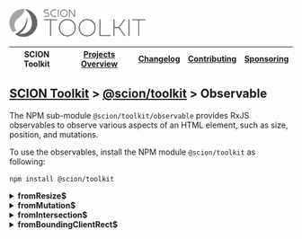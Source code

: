 <a href="/README.md"><img src="/resources/branding/scion-toolkit-banner.svg" height="50" alt="SCION Toolkit"></a>

| SCION Toolkit | [Projects Overview][menu-projects-overview] | [Changelog][menu-changelog] | [Contributing][menu-contributing] | [Sponsoring][menu-sponsoring] |  
| --- | --- | --- | --- | --- |

## [SCION Toolkit][menu-home] > [@scion/toolkit][link-scion-toolkit] > Observable

The NPM sub-module `@scion/toolkit/observable` provides RxJS observables to observe various aspects of an HTML element, such as size, position, and mutations.

To use the observables, install the NPM module `@scion/toolkit` as following:
 
```
npm install @scion/toolkit
```

<details>
  <summary><strong>fromResize$</strong></summary>

Wraps the native [`ResizeObserver`](https://developer.mozilla.org/en-US/docs/Web/API/ResizeObserver) in an RxJS observable to observe resizing of an element.

Upon subscription, emits the current size, and then continuously when the size changes. The observable never completes.

```ts
import {fromResize$} from '@scion/toolkit/observable';

const element: HTMLElement = ...;
fromResize$(element).subscribe((entries: ResizeObserverEntry[]) => {

});
```

</details>
 
<details>
  <summary><strong>fromMutation$</strong></summary>

Wraps the native [`MutationObserver`](https://developer.mozilla.org/en-US/docs/Web/API/MutationObserver) in an RxJS observable to observe mutations of an element.
 
```ts
import {fromMutation$} from '@scion/toolkit/observable';

const element: HTMLElement = ...;
fromMutation$(element).subscribe((mutations: MutationRecord[]) => {

});
```

</details> 
 
<details>
  <summary><strong>fromIntersection$</strong></summary>

Wraps the native [`IntersectionObserver`](https://developer.mozilla.org/en-US/docs/Web/API/Intersection_Observer_API) in an RxJS observable to observe intersection of an element.

Upon subscription, emits the current intersection state, and then continuously when the intersection state changes. The observable never completes.

```ts
import {fromIntersection$} from '@scion/toolkit/observable';

const element: HTMLElement = ...;
fromIntersection$(element, {threshold: 1}).subscribe((entries: IntersectionObserverEntry[]) => {

});
```

</details> 

<details>
  <summary><strong>fromBoundingClientRect$</strong></summary>

Observes changes to the bounding box of an element.

The [bounding box](https://developer.mozilla.org/en-US/docs/Web/API/Element/getBoundingClientRect) includes the element's position relative to the top-left of the viewport and its size.

Upon subscription, emits the current bounding box, and then continuously when the bounding box changes. The observable never completes.


```ts
import {fromBoundingClientRect$} from '@scion/toolkit/observable';

const element: HTMLElement = ...;
fromBoundingClientRect$(element).subscribe((clientRect: DOMRect) => {

});
```

***
The target element and the document root (`<html>`) must be positioned (`relative`, `absolute`, or `fixed`). If not, positioning is changed to `relative`.
***
 
*Note:*
As of 2024, there is no native browser API to observe the position of an element. This implementation uses
[`IntersectionObserver`](https://developer.mozilla.org/en-US/docs/Web/API/Intersection_Observer_API) and [`ResizeObserver`](https://developer.mozilla.org/en-US/docs/Web/API/ResizeObserver) to detect position changes.
For tracking only size changes, use `fromResize$` instead.
</details> 

[menu-home]: /README.md
[menu-projects-overview]: /docs/site/projects-overview.md
[menu-changelog]: /docs/site/changelog.md
[menu-contributing]: /CONTRIBUTING.md
[menu-sponsoring]: /docs/site/sponsoring.md

[link-scion-toolkit]: /docs/site/scion-toolkit.md
